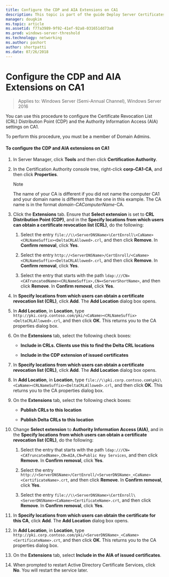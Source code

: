 ```yaml
---
title: Configure the CDP and AIA Extensions on CA1
description: This topic is part of the guide Deploy Server Certificates for 802.1X Wired and Wireless Deployments
manager: dougkim
ms.topic: article
ms.assetid: f77a3989-9f92-41ef-92a8-031651dd73a8
ms.prod: windows-server-threshold
ms.technology: networking
ms.author: pashort
author: shortpatti
ms.date: 07/26/2018
---
```

# Configure the CDP and AIA Extensions on CA1

>Applies to: Windows Server (Semi-Annual Channel), Windows Server 2016

You can use this procedure to configure the Certificate Revocation List (CRL) Distribution Point (CDP) and the Authority Information Access (AIA) settings on CA1.  
  
To perform this procedure, you must be a member of Domain Admins.  
  
#### To configure the CDP and AIA extensions on CA1  
  
1.  In Server Manager, click **Tools** and then click **Certification Authority**.  
  
2.  In the Certification Authority console tree, right-click **corp-CA1-CA**, and then click **Properties**.  
  
    > [!NOTE]  
    > The name of your CA is different if you did not name the computer CA1 and your domain name is different than the one in this example. The CA name is in the format *domain*-*CAComputerName*-CA.  
  
3.  Click the **Extensions** tab. Ensure that **Select extension** is set to **CRL Distribution Point (CDP)**, and in the **Specify locations from which users can obtain a certificate revocation list (CRL)**, do the following:  
  
    1.  Select the entry `file://\\<ServerDNSName>\CertEnroll\<CaName><CRLNameSuffix><DeltaCRLAllowed>.crl`, and then click **Remove**. In **Confirm removal**, click **Yes**.  
  
    2.  Select the entry `http://<ServerDNSName>/CertEnroll/<CaName><CRLNameSuffix><DeltaCRLAllowed>.crl`, and then click **Remove**. In **Confirm removal**, click **Yes**.  
  
    3.  Select the entry that starts with the path `ldap:///CN=<CATruncatedName><CRLNameSuffix>,CN=<ServerShortName>`, and then click **Remove**. In **Confirm removal**, click **Yes**.  
  
4.  In **Specify locations from which users can obtain a certificate revocation list (CRL)**, click **Add**. The **Add Location** dialog box opens.  
  
5.  In **Add Location**, in **Location**, type `http://pki.corp.contoso.com/pki/<CaName><CRLNameSuffix><DeltaCRLAllowed>.crl`, and then click **OK**. This returns you to the CA properties dialog box.  
  
6.  On the **Extensions** tab, select the following check boxes:  
  
    -   **Include in CRLs. Clients use this to find the Delta CRL locations**  
  
    -   **Include in the CDP extension of issued certificates**  
  
7.  In **Specify locations from which users can obtain a certificate revocation list (CRL)**, click **Add**. The **Add Location** dialog box opens.  
  
8.  In **Add Location**, in **Location**, type `file://\\pki.corp.contoso.com\pki\<CaName><CRLNameSuffix><DeltaCRLAllowed>.crl`, and then click **OK**. This returns you to the CA properties dialog box.  
  
9. On the **Extensions** tab, select the following check boxes:  
  
    -   **Publish CRLs to this location**  
  
    -   **Publish Delta CRLs to this location**  
  
10. Change **Select extension** to **Authority Information Access (AIA)**, and in the **Specify locations from which users can obtain a certificate revocation list (CRL)**, do the following:  
  
    1.  Select the entry that starts with the path `ldap:///CN=<CATruncatedName>,CN=AIA,CN=Public Key Services`, and then click **Remove**. In **Confirm removal**, click **Yes**.  
  
    2.  Select the entry `http://<ServerDNSName>/CertEnroll/<ServerDNSName>_<CaName><CertificateName>.crt`, and then click **Remove**. In **Confirm removal**, click **Yes**.  
  
    3.  Select the entry `file://\\<ServerDNSName>\CertEnroll\<ServerDNSName><CaName><CertificateName>.crt`, and then click **Remove**. In **Confirm removal**, click **Yes**.  
  
11. In **Specify locations from which users can obtain the certificate for this CA**, click **Add**. The **Add Location** dialog box opens.  
  
12. In **Add Location**, in **Location**, type `http://pki.corp.contoso.com/pki/<ServerDNSName>_<CaName><CertificateName>.crt`, and then click **OK**. This returns you to the CA properties dialog box.  
  
13. On the **Extensions** tab, select **Include in the AIA of issued certificates**.  
  
14. When prompted to restart Active Directory Certificate Services, click **No**. You will restart the service later.  
  

